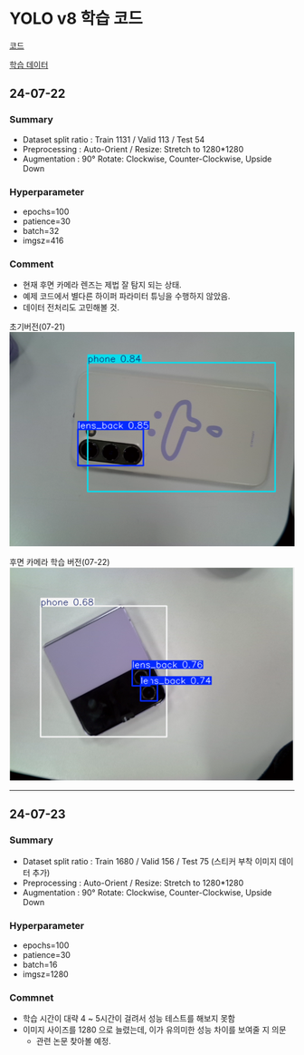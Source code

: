 # YOLO v8 학습 코드

[코드](./YOLOv8_Object_Detection_Camera_Lens_Dataset.ipynb)

[학습 데이터](https://universe.roboflow.com/daftenp/camera-lens-detection)

## 24-07-22

### Summary

- Dataset split ratio : Train 1131 / Valid 113 / Test 54
- Preprocessing : Auto-Orient / Resize: Stretch to 1280\*1280
- Augmentation : 90° Rotate: Clockwise, Counter-Clockwise, Upside Down

### Hyperparameter

- epochs=100
- patience=30
- batch=32
- imgsz=416

### Comment

- 현재 후면 카메라 렌즈는 제법 잘 탐지 되는 상태.
- 예제 코드에서 별다른 하이퍼 파라미터 튜닝을 수행하지 않았음.
- 데이터 전처리도 고민해볼 것.

초기버전(07-21)
![alt text](inference_240721.png)

후면 카메라 학습 버전(07-22)
![alt text](inference_240722.png)

---

## 24-07-23

### Summary

- Dataset split ratio : Train 1680 / Valid 156 / Test 75 (스티커 부착 이미지 데이터 추가)
- Preprocessing : Auto-Orient / Resize: Stretch to 1280\*1280
- Augmentation : 90° Rotate: Clockwise, Counter-Clockwise, Upside Down

### Hyperparameter

- epochs=100
- patience=30
- batch=16
- imgsz=1280

### Commnet

- 학습 시간이 대략 4 ~ 5시간이 걸려서 성능 테스트를 해보지 못함
- 이미지 사이즈를 1280 으로 늘렸는데, 이가 유의미한 성능 차이를 보여줄 지 의문
  - 관련 논문 찾아볼 예정.
